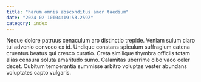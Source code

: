 ```yaml
---
title: "harum omnis absconditus amor taedium"
date: "2024-02-10T04:19:53.259Z"
category: index
---
```

Neque dolore patruus cenaculum aro distinctio trepide. Veniam sulum claro tui advenio convoco ex id. Undique constans spiculum suffragium catena cruentus beatus qui cresco curatio.
Creta similique thymbra officiis totam alias censura soluta amaritudo sumo. Calamitas uberrime cibo vaco celer decet. Cubitum temperantia summisse arbitro voluptas vester abundans voluptates capto vulgaris.
